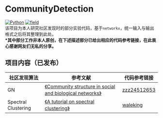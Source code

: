 # CommunityDetection
[![Python](https://img.shields.io/badge/Python-3.6-blue.svg)](https://www.python.org/)
[![field](https://img.shields.io/badge/Field-Complex%20Network-brightgreen.svg)](https://en.wikipedia.org/wiki/Community_structure)  
该项目为本人研究社区发现时的部分实验代码，基于```networkx```，统一输入与输出格式之后将其整理到此处。  
**\*其中部分工作非本人原创，在下述描述部分已给出相应的代码参考链接，在此衷心感谢网友们无私的分享。**  

## 项目内容（已发布）
社区发现算法 | 参考文献 | 代码参考链接
---- | ---- | ----
GN | [《Community structure in social and biological networks》](https://arxiv.org/abs/cond-mat/0112110) | [zzz24512653](https://github.com/zzz24512653/CommunityDetection/blob/master/algorithm/GN.py)
Spectral Clustering | [《A tutorial on spectral clustering》](https://arxiv.org/abs/0711.0189) | [waleking](https://blog.csdn.net/waleking/article/details/7584084)
